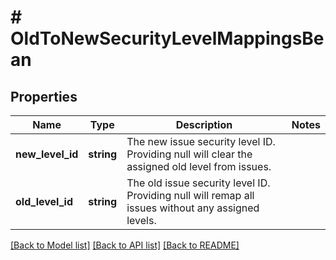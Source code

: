 # # OldToNewSecurityLevelMappingsBean

## Properties

Name | Type | Description | Notes
------------ | ------------- | ------------- | -------------
**new_level_id** | **string** | The new issue security level ID. Providing null will clear the assigned old level from issues. |
**old_level_id** | **string** | The old issue security level ID. Providing null will remap all issues without any assigned levels. |

[[Back to Model list]](../../README.md#models) [[Back to API list]](../../README.md#endpoints) [[Back to README]](../../README.md)
